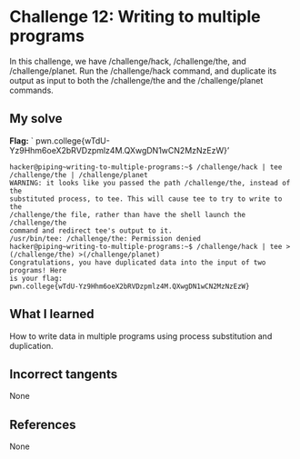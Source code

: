 # Challenge 12: Writing to multiple programs
In this challenge, we have /challenge/hack, /challenge/the, and /challenge/planet. Run the /challenge/hack command, and duplicate its output as input to both the /challenge/the and the /challenge/planet commands.

## My solve
**Flag:** ` pwn.college{wTdU-Yz9Hhm6oeX2bRVDzpmlz4M.QXwgDN1wCN2MzNzEzW}’


```
hacker@piping~writing-to-multiple-programs:~$ /challenge/hack | tee /challenge/the | /challenge/planet
WARNING: it looks like you passed the path /challenge/the, instead of the 
substituted process, to tee. This will cause tee to try to write to the 
/challenge/the file, rather than have the shell launch the /challenge/the 
command and redirect tee's output to it.
/usr/bin/tee: /challenge/the: Permission denied
hacker@piping~writing-to-multiple-programs:~$ /challenge/hack | tee >(/challenge/the) >(/challenge/planet)
Congratulations, you have duplicated data into the input of two programs! Here 
is your flag:
pwn.college{wTdU-Yz9Hhm6oeX2bRVDzpmlz4M.QXwgDN1wCN2MzNzEzW}
```

## What I learned
How to write data in multiple programs using process substitution and duplication.

## Incorrect tangents
None

## References
None
